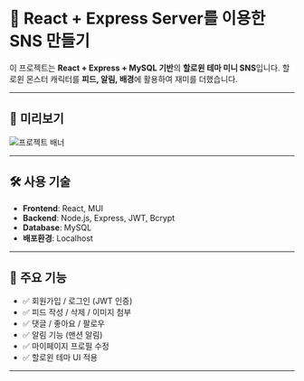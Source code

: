 
# 🎃 React + Express Server를 이용한 SNS 만들기

이 프로젝트는 **React + Express + MySQL 기반**의 **할로윈 테마 미니 SNS**입니다.
할로윈 몬스터 캐릭터를 **피드, 알림, 배경**에 활용하여 재미를 더했습니다.

---

## 📸 미리보기

![프로젝트 배너](./assets/banner.png)

---

## 🛠️ 사용 기술

* **Frontend**: React, MUI
* **Backend**: Node.js, Express, JWT, Bcrypt
* **Database**: MySQL
* **배포환경**: Localhost

---

## 🧩 주요 기능

* ✅ 회원가입 / 로그인 (JWT 인증)
* ✅ 피드 작성 / 삭제 / 이미지 첨부
* ✅ 댓글 / 좋아요 / 팔로우
* ✅ 알림 기능 (맨션 알림)
* ✅ 마이페이지 프로필 수정
* ✅ 할로윈 테마 UI 적용

---
